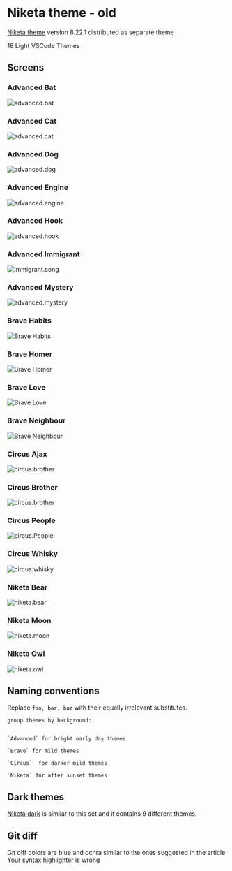 # Niketa theme - old

[Niketa theme](https://marketplace.visualstudio.com/items?itemName=selfrefactor.Niketa-theme) version 8.22.1 distributed as separate theme

18 Light VSCode Themes

## Screens

### Advanced Bat

![advanced.bat](https://github.com/selfrefactor/niketa-themes/blob/master/packages/niketa-theme-past/screens/advanced.bat.png?raw=true)

### Advanced Cat

![advanced.cat](https://github.com/selfrefactor/niketa-themes/blob/master/packages/niketa-theme-past/screens/advanced.cat.png?raw=true)

### Advanced Dog

![advanced.dog](https://github.com/selfrefactor/niketa-themes/blob/master/packages/niketa-theme-past/screens/advanced.dog.png?raw=true)

### Advanced Engine

![advanced.engine](https://github.com/selfrefactor/niketa-themes/blob/master/packages/niketa-theme-past/screens/advanced.engine.png?raw=true)

### Advanced Hook

![advanced.hook](https://github.com/selfrefactor/niketa-themes/blob/master/packages/niketa-theme-past/screens/advanced.hook.png?raw=true)

### Advanced Immigrant

![immigrant.song](https://github.com/selfrefactor/niketa-themes/blob/master/packages/niketa-theme-past/screens/advanced.immigrant.png?raw=true)

### Advanced Mystery

![advanced.mystery](https://github.com/selfrefactor/niketa-themes/blob/master/packages/niketa-theme-past/screens/advanced.mystery.png?raw=true)

### Brave Habits

![Brave Habits](https://github.com/selfrefactor/niketa-themes/blob/master/packages/niketa-theme-past/screens/brave.habits.png?raw=true)

### Brave Homer

![Brave Homer](https://github.com/selfrefactor/niketa-themes/blob/master/packages/niketa-theme-past/screens/brave.homer.png?raw=true)

### Brave Love

![Brave Love](https://github.com/selfrefactor/niketa-themes/blob/master/packages/niketa-theme-past/screens/brave.love.png?raw=true)

### Brave Neighbour

![Brave Neighbour](https://github.com/selfrefactor/niketa-themes/blob/master/packages/niketa-theme-past/screens/brave.neighbour.png?raw=true)

### Circus Ajax

![circus.brother](https://github.com/selfrefactor/niketa-themes/blob/master/packages/niketa-theme-past/screens/circus.ajax.png?raw=true)

### Circus Brother

![circus.brother](https://github.com/selfrefactor/niketa-themes/blob/master/packages/niketa-theme-past/screens/circus.brother.png?raw=true)

### Circus People

![circus.People](https://github.com/selfrefactor/niketa-themes/blob/master/packages/niketa-theme-past/screens/circus.people.png?raw=true)

### Circus Whisky

![circus.whisky](https://github.com/selfrefactor/niketa-themes/blob/master/packages/niketa-theme-past/screens/circus.whisky.png?raw=true)

### Niketa Bear

![niketa.bear](https://github.com/selfrefactor/niketa-themes/blob/master/packages/niketa-theme-past/screens/niketa.bear.png?raw=true)

### Niketa Moon

![niketa.moon](https://github.com/selfrefactor/niketa-themes/blob/master/packages/niketa-theme-past/screens/niketa.moon.png?raw=true)

### Niketa Owl

![niketa.owl](https://github.com/selfrefactor/niketa-themes/blob/master/packages/niketa-theme-past/screens/niketa.owl.png?raw=true)

## Naming conventions

Replace `foo, bar, baz` with their equally irrelevant substitutes.

```
group themes by background:


`Advanced` for bright early day themes

`Brave` for mild themes

`Circus`  for darker mild themes

`Niketa` for after sunset themes
```

## Dark themes

[Niketa dark](https://marketplace.visualstudio.com/items?itemName=selfrefactor.niketa-dark-theme) is similar to this set and it contains 9 different themes.

## Git diff

Git diff colors are blue and ochra similar to the ones suggested in the article [Your syntax highlighter is wrong](https://jameshfisher.com/2014/05/11/your-syntax-highlighter-is-wrong/)
